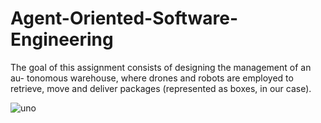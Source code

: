 # Agent-Oriented-Software-Engineering
The goal of this assignment consists of designing the management of an au-
tonomous warehouse, where drones and robots are employed to retrieve, move
and deliver packages (represented as boxes, in our case).

![uno](https://user-images.githubusercontent.com/18367371/108044669-da722c00-7042-11eb-870d-98cb47cdf6b4.PNG)
